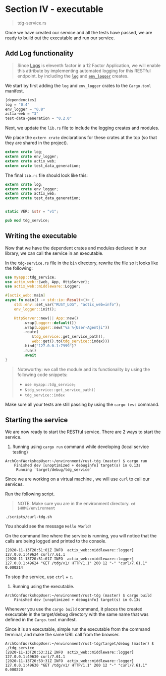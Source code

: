 # Section IV - executable

> tdg-service.rs

Once we have created our service and all the tests have passed, we are ready to build out the executable and run our service.

## Add Log functionality

> Since [Logs](https://12factor.net/logs) is eleventh factor in a 12 Factor Application, we will enable this attribute by implementing automated logging for this RESTful endpoint. by including the [`log`](https://crates.io/crates/log) and [`env_logger`](https://crates.io/crates/env_logger) creates.

We start by first adding the `log` and `env_logger` crates to the `Cargo.toml` manifest.

```rust
[dependencies]
log = "0.4"
env_logger = "0.8"
actix-web = "3"
test-data-generation = "0.2.0"
```

Next, we update the `lib.rs` file to include the logging creates and modules.

We place the `extern crate` declarations for these crates at the top \(so that they are shared in the project\).

```rust
extern crate log;
extern crate env_logger;
extern crate actix_web;
extern crate test_data_generation;
```

The final `lib.rs` file should look like this:

```rust
extern crate log;
extern crate env_logger;
extern crate actix_web;
extern crate test_data_generation;


static VER: &str = "v1";

pub mod tdg_service;
```

## Writing the executable

Now that we have the dependent crates and modules declared in our library, we can call the service in an executable.

In the `tdg-service.rs` file in the `bin` directory, rewrite the file so it looks like the following:

```rust
use myapp::tdg_service;
use actix_web::{web, App, HttpServer};
use actix_web::middleware::Logger;

#[actix_web::main]
async fn main() -> std::io::Result<()> {
    std::env::set_var("RUST_LOG", "actix_web=info");
    env_logger::init();

    HttpServer::new(|| App::new()
        .wrap(Logger::default())
        .wrap(Logger::new("%a %{User-Agent}i"))
        .route(
            &tdg_service::get_service_path(), 
            web::get().to(tdg_service::index)))
        .bind("127.0.0.1:7999")?
        .run()
        .await
}
```

> Noteworthy: we call the module and its functionality by using the following code snippets:
>
> * `use myapp::tdg_service;`
> * `&tdg_service::get_service_path()`
> * `tdg_service::index`

Make sure all your tests are still passing by using the `cargo test` command.

## Starting the service

We are now ready to start the RESTful service. There are 2 ways to start the service.

1. Running using `cargo run` command while developing \(local service testing\)

```text
ArchConfWorkshopUser:~/environment/rust-tdg (master) $ cargo run
    Finished dev [unoptimized + debuginfo] target(s) in 0.13s
     Running `target/debug/tdg_service`
```

Since we are working on a virtual machine , we will use `curl` to call our services.

Run the following script.

> NOTE: Make sure you are in the environment directory. `cd $HOME/environment`

```text
./scripts/curl-tdg.sh
```

You should see the message `Hello World!`

On the command line where the service is running, you will notice that the calls are being logged and printed to the console.

```text
[2020-11-13T20:51:01Z INFO  actix_web::middleware::logger] 127.0.0.1:49624 curl/7.61.1
[2020-11-13T20:51:01Z INFO  actix_web::middleware::logger] 127.0.0.1:49624 "GET /tdg/v1/ HTTP/1.1" 200 12 "-" "curl/7.61.1" 0.000214
```

To stop the service, use `ctrl` + `c`.

1. Running using the executable.

```text
ArchConfWorkshopUser:~/environment/rust-tdg (master) $ cargo build
    Finished dev [unoptimized + debuginfo] target(s) in 0.13s
```

Whenever you use the `cargo build` command, it places the created executable in the target/debug directory with the same name that was defined in the `Cargo.toml` manifest.

Since it is an executable, simple run the executable from the command terminal, and make the same URL call from the browser.

```text
ArchConfWorkshopUser:~/environment/rust-tdg/target/debug (master) $ ./tdg_service 
[2020-11-13T20:53:31Z INFO  actix_web::middleware::logger] 127.0.0.1:49630 curl/7.61.1
[2020-11-13T20:53:31Z INFO  actix_web::middleware::logger] 127.0.0.1:49630 "GET /tdg/v1/ HTTP/1.1" 200 12 "-" "curl/7.61.1" 0.000220
```

